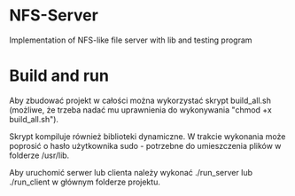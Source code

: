 # NFS-Server
Implementation of NFS-like file server with lib and testing program

# Build and run
Aby zbudować projekt w całości można wykorzystać skrypt build_all.sh (możliwe, że trzeba nadać mu uprawnienia do wykonywania "chmod +x build_all.sh").


Skrypt kompiluje również biblioteki dynamiczne. W trakcie wykonania może poprosić o hasło użytkownika sudo - potrzebne do umieszczenia plików w folderze /usr/lib.


Aby uruchomić serwer lub clienta należy wykonać ./run_server lub ./run_client w głównym folderze projektu.
